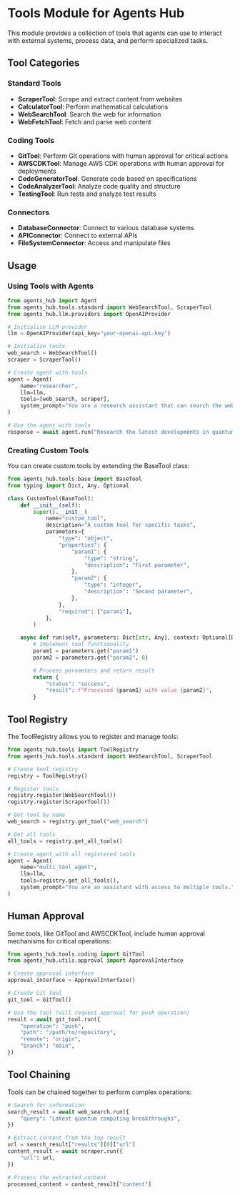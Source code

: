 # Tools Module for Agents Hub

This module provides a collection of tools that agents can use to interact with external systems, process data, and perform specialized tasks.

## Tool Categories

### Standard Tools

- **ScraperTool**: Scrape and extract content from websites
- **CalculatorTool**: Perform mathematical calculations
- **WebSearchTool**: Search the web for information
- **WebFetchTool**: Fetch and parse web content

### Coding Tools

- **GitTool**: Perform Git operations with human approval for critical actions
- **AWSCDKTool**: Manage AWS CDK operations with human approval for deployments
- **CodeGeneratorTool**: Generate code based on specifications
- **CodeAnalyzerTool**: Analyze code quality and structure
- **TestingTool**: Run tests and analyze test results

### Connectors

- **DatabaseConnector**: Connect to various database systems
- **APIConnector**: Connect to external APIs
- **FileSystemConnector**: Access and manipulate files

## Usage

### Using Tools with Agents

```python
from agents_hub import Agent
from agents_hub.tools.standard import WebSearchTool, ScraperTool
from agents_hub.llm.providers import OpenAIProvider

# Initialize LLM provider
llm = OpenAIProvider(api_key="your-openai-api-key")

# Initialize tools
web_search = WebSearchTool()
scraper = ScraperTool()

# Create agent with tools
agent = Agent(
    name="researcher",
    llm=llm,
    tools=[web_search, scraper],
    system_prompt="You are a research assistant that can search the web and extract information."
)

# Use the agent with tools
response = await agent.run("Research the latest developments in quantum computing")
```

### Creating Custom Tools

You can create custom tools by extending the BaseTool class:

```python
from agents_hub.tools.base import BaseTool
from typing import Dict, Any, Optional

class CustomTool(BaseTool):
    def __init__(self):
        super().__init__(
            name="custom_tool",
            description="A custom tool for specific tasks",
            parameters={
                "type": "object",
                "properties": {
                    "param1": {
                        "type": "string",
                        "description": "First parameter",
                    },
                    "param2": {
                        "type": "integer",
                        "description": "Second parameter",
                    },
                },
                "required": ["param1"],
            },
        )

    async def run(self, parameters: Dict[str, Any], context: Optional[Dict[str, Any]] = None) -> Any:
        # Implement tool functionality
        param1 = parameters.get("param1")
        param2 = parameters.get("param2", 0)

        # Process parameters and return result
        return {
            "status": "success",
            "result": f"Processed {param1} with value {param2}",
        }
```

## Tool Registry

The ToolRegistry allows you to register and manage tools:

```python
from agents_hub.tools import ToolRegistry
from agents_hub.tools.standard import WebSearchTool, ScraperTool

# Create tool registry
registry = ToolRegistry()

# Register tools
registry.register(WebSearchTool())
registry.register(ScraperTool())

# Get tool by name
web_search = registry.get_tool("web_search")

# Get all tools
all_tools = registry.get_all_tools()

# Create agent with all registered tools
agent = Agent(
    name="multi_tool_agent",
    llm=llm,
    tools=registry.get_all_tools(),
    system_prompt="You are an assistant with access to multiple tools."
)
```

## Human Approval

Some tools, like GitTool and AWSCDKTool, include human approval mechanisms for critical operations:

```python
from agents_hub.tools.coding import GitTool
from agents_hub.utils.approval import ApprovalInterface

# Create approval interface
approval_interface = ApprovalInterface()

# Create Git tool
git_tool = GitTool()

# Use the tool (will request approval for push operation)
result = await git_tool.run({
    "operation": "push",
    "path": "/path/to/repository",
    "remote": "origin",
    "branch": "main",
})
```

## Tool Chaining

Tools can be chained together to perform complex operations:

```python
# Search for information
search_result = await web_search.run({
    "query": "Latest quantum computing breakthroughs",
})

# Extract content from the top result
url = search_result["results"][0]["url"]
content_result = await scraper.run({
    "url": url,
})

# Process the extracted content
processed_content = content_result["content"]
```
